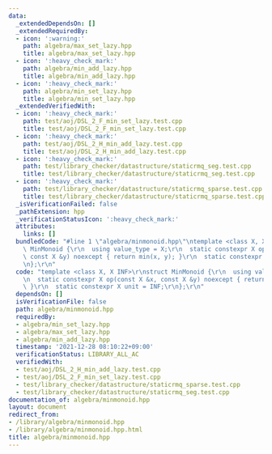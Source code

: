 ```yaml
---
data:
  _extendedDependsOn: []
  _extendedRequiredBy:
  - icon: ':warning:'
    path: algebra/max_set_lazy.hpp
    title: algebra/max_set_lazy.hpp
  - icon: ':heavy_check_mark:'
    path: algebra/min_add_lazy.hpp
    title: algebra/min_add_lazy.hpp
  - icon: ':heavy_check_mark:'
    path: algebra/min_set_lazy.hpp
    title: algebra/min_set_lazy.hpp
  _extendedVerifiedWith:
  - icon: ':heavy_check_mark:'
    path: test/aoj/DSL_2_F_min_set_lazy.test.cpp
    title: test/aoj/DSL_2_F_min_set_lazy.test.cpp
  - icon: ':heavy_check_mark:'
    path: test/aoj/DSL_2_H_min_add_lazy.test.cpp
    title: test/aoj/DSL_2_H_min_add_lazy.test.cpp
  - icon: ':heavy_check_mark:'
    path: test/library_checker/datastructure/staticrmq_seg.test.cpp
    title: test/library_checker/datastructure/staticrmq_seg.test.cpp
  - icon: ':heavy_check_mark:'
    path: test/library_checker/datastructure/staticrmq_sparse.test.cpp
    title: test/library_checker/datastructure/staticrmq_sparse.test.cpp
  _isVerificationFailed: false
  _pathExtension: hpp
  _verificationStatusIcon: ':heavy_check_mark:'
  attributes:
    links: []
  bundledCode: "#line 1 \"algebra/minmonoid.hpp\"\ntemplate <class X, X INF>\r\nstruct\
    \ MinMonoid {\r\n  using value_type = X;\r\n  static constexpr X op(const X &x,\
    \ const X &y) noexcept { return min(x, y); }\r\n  static constexpr X unit = INF;\r\
    \n};\r\n"
  code: "template <class X, X INF>\r\nstruct MinMonoid {\r\n  using value_type = X;\r\
    \n  static constexpr X op(const X &x, const X &y) noexcept { return min(x, y);\
    \ }\r\n  static constexpr X unit = INF;\r\n};\r\n"
  dependsOn: []
  isVerificationFile: false
  path: algebra/minmonoid.hpp
  requiredBy:
  - algebra/min_set_lazy.hpp
  - algebra/max_set_lazy.hpp
  - algebra/min_add_lazy.hpp
  timestamp: '2021-12-28 08:10:22+09:00'
  verificationStatus: LIBRARY_ALL_AC
  verifiedWith:
  - test/aoj/DSL_2_H_min_add_lazy.test.cpp
  - test/aoj/DSL_2_F_min_set_lazy.test.cpp
  - test/library_checker/datastructure/staticrmq_sparse.test.cpp
  - test/library_checker/datastructure/staticrmq_seg.test.cpp
documentation_of: algebra/minmonoid.hpp
layout: document
redirect_from:
- /library/algebra/minmonoid.hpp
- /library/algebra/minmonoid.hpp.html
title: algebra/minmonoid.hpp
---
```

